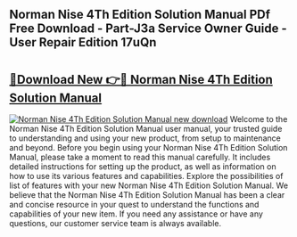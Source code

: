 ## Norman Nise 4Th Edition Solution Manual PDf Free Download - Part-J3a Service Owner Guide - User Repair Edition 17uQn

# <h2><a href="http://bc62061.oget.top/?id=Norman+Nise+4Th+Edition+Solution+Manual">🔗Download New 👉🔴 Norman Nise 4Th Edition Solution Manual</a></h2>

[![Norman Nise 4Th Edition Solution Manual new download](https://i.imgur.com/5g1atiW.png)](http://bc62061.oget.top/?id=Norman+Nise+4Th+Edition+Solution+Manual)
Welcome to the Norman Nise 4Th Edition Solution Manual user manual, your trusted guide to understanding and using your new product, from setup to maintenance and beyond. Before you begin using your Norman Nise 4Th Edition Solution Manual, please take a moment to read this manual carefully. It includes detailed instructions for setting up the product, as well as information on how to use its various features and capabilities. Explore the possibilities of list of features with your new Norman Nise 4Th Edition Solution Manual. We believe that the Norman Nise 4Th Edition Solution Manual has been a clear and concise resource in your quest to understand the functions and capabilities of your new item. If you need any assistance or have any questions, our customer service team is always available.
